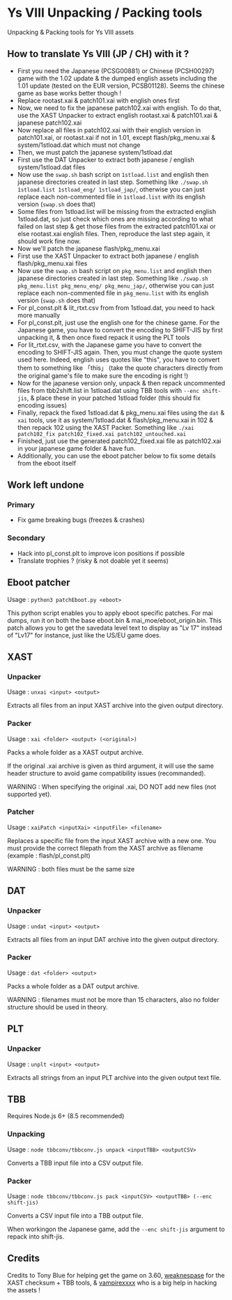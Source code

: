 # Ys VIII Unpacking / Packing tools

Unpacking & Packing tools for Ys VIII assets


## How to translate Ys VIII (JP / CH) with it ?

- First you need the Japanese (PCSG00881) or Chinese (PCSH00297) game with the 1.02 update & the dumped english assets including the 1.01 update (tested on the EUR version, PCSB01128). Seems the chinese game as base works better though !
- Replace rootast.xai & patch101.xai with english ones first
- Now, we need to fix the japanese patch102.xai with english.
To do that, use the XAST Unpacker to extract english rootast.xai & patch101.xai & japanese patch102.xai
- Now replace all files in patch102.xai with their english version in patch101.xai, or rootast.xai if not in 1.01, except flash/pkg_menu.xai & system/1stload.dat which must not change
- Then, we must patch the japanese system/1stload.dat
- First use the DAT Unpacker to extract both japanese / english system/1stload.dat files
- Now use the `swap.sh` bash script on `1stload.list` and english then japanese directories created in last step.
Something like `./swap.sh 1stload.list 1stload_eng/ 1stload_jap/`, otherwise you can just replace each non-commented file in `1stload.list` with its english version (`swap.sh` does that)
- Some files from 1stload.list will be missing from the extracted english 1stload.dat, so just check which ones are missing according to what failed on last step & get those files from the extracted patch101.xai or else rootast.xai english files.
Then, reproduce the last step again, it should work fine now.
- Now we'll patch the japanese flash/pkg_menu.xai
- First use the XAST Unpacker to extract both japanese / english flash/pkg_menu.xai files
- Now use the `swap.sh` bash script on `pkg_menu.list` and english then japanese directories created in last step.
Something like `./swap.sh pkg_menu.list pkg_menu_eng/ pkg_menu_jap/`, otherwise you can just replace each non-commented file in `pkg_menu.list` with its english version (`swap.sh` does that)
- For pl_const.plt & lit_rtxt.csv from from 1stload.dat, you need to hack more manually
- For pl_const.plt, just use the english one for the chinese game. For the Japanese game, you have to convert the encoding to SHIFT-JIS by first unpacking it, & then once fixed repack it using the PLT tools
- For lit_rtxt.csv, with the Japanese game you have to convert the encoding to SHIFT-JIS again.
Then, you must change the quote system used here. Indeed, english uses quotes like "this", you have to convert them to something like 「this」 (take the quote characters directly from the original game's file to make sure the encoding is right !)
- Now for the japanese version only, unpack & then repack uncommented files from tbb2shift.list in 1stload.dat using TBB tools with `--enc shift-jis`, & place these in your patched 1stload folder (this should fix encoding issues)
- Finally, repack the fixed 1stload.dat & pkg_menu.xai files using the `dat` & `xai` tools, use it as system/1stload.dat & flash/pkg_menu.xai in 102 & then repack 102 using the XAST Packer.
Something like `./xai patch102_fix patch102_fixed.xai patch102_untouched.xai`
- Finished, just use the generated patch102_fixed.xai file as patch102.xai in your japanese game folder & have fun.
- Additionally, you can use the eboot patcher below to fix some details from the eboot itself

## Work left undone

### Primary

- Fix game breaking bugs (freezes & crashes)

### Secondary

- Hack into pl_const.plt to improve icon positions if possible
- Translate trophies ? (risky & not doable yet it seems)

## Eboot patcher

Usage : `python3 patchEboot.py <eboot>`

This python script enables you to apply eboot specific patches. For mai dumps, run it on both the base eboot.bin & mai_moe/eboot_origin.bin.
This patch allows you to get the savedata level text to display as "Lv 17" instead of "Lv17" for instance, just like the US/EU game does.


## XAST
### Unpacker

Usage : `unxai <input> <output>`

Extracts all files from an input XAST archive into the given output directory.


### Packer

Usage : `xai <folder> <output> (<original>)`

Packs a whole folder as a XAST output archive.

If the original .xai archive is given as third argument,
it will use the same header structure to avoid game compatibility issues (recommanded).

WARNING : When specifying the original .xai, DO NOT add new files (not supported yet).


### Patcher

Usage : `xaiPatch <inputXai> <inputFile> <filename>`

Replaces a specific file from the input XAST archive with a new one.
You must provide the correct filepath from the XAST archive as filename (example : flash/pl_const.plt)

WARNING : both files must be the same size


## DAT
### Unpacker

Usage : `undat <input> <output>`

Extracts all files from an input DAT archive into the given output directory.


### Packer

Usage : `dat <folder> <output>`

Packs a whole folder as a DAT output archive.

WARNING : filenames must not be more than 15 characters, also no folder structure should be used in theory.

## PLT
### Unpacker

Usage : `unplt <input> <output>`

Extracts all strings from an input PLT archive into the given output text file.

## TBB

Requires Node.js 6+ (8.5 recommended)

### Unpacking

Usage : `node tbbconv/tbbconv.js unpack <inputTBB> <outputCSV>`

Converts a TBB input file into a CSV output file.


### Packer

Usage : `node tbbconv/tbbconv.js pack <inputCSV> <outputTBB> (--enc shift-jis)`

Converts a CSV input file into a TBB output file.

When workingon the Japanese game, add the `--enc shift-jis` argument to repack into shift-jis.

## Credits

Credits to Tony Blue for helping get the game on 3.60, [weaknespase](https://github.com/weaknespase) for the XAST checksum + TBB tools, & [vampirexxxx](https://github.com/vampirexxxx) who is a big help in hacking the assets !
